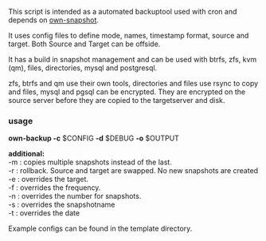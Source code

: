 This script is intended as a automated backuptool used with cron and depends on [own-snapshot](https://github.com/m-k-r/own-snapshot).

It uses config files to define mode, names, timestamp format, source and target. Both Source and Target can be offside.

It has a build in snapshot management and can be used with btrfs, zfs, kvm (qm), files, directories, mysql and postgresql.

zfs, btrfs and qm use their own tools, directories and files use rsync to copy and files, mysql and pgsql can be encrypted. They are encrypted on the source server before they are copied to the targetserver and disk.

### usage

**own-backup -c** $CONFIG **-d** $DEBUG **-o** $OUTPUT

**additional:**  
-m : copies multiple snapshots instead of the last.  
-r : rollback. Source and target are swapped. No new snapshots are created  
-e : overrides the target.  
-f : overrides the frequency.  
-n : overrides the number for snapshots.  
-s : overrides the snapshotname  
-t : overrides the date

Example configs can be found in the template directory.
